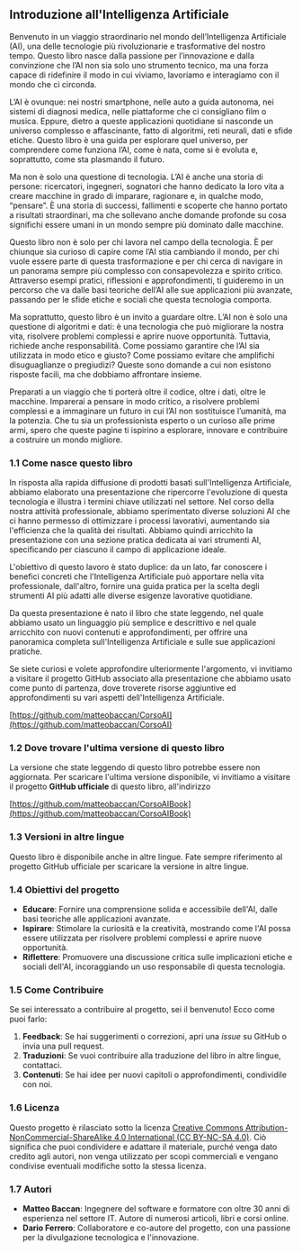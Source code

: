 ## Introduzione all'Intelligenza Artificiale

Benvenuto in un viaggio straordinario nel mondo dell’Intelligenza Artificiale (AI), una delle tecnologie più rivoluzionarie e trasformative del nostro tempo. Questo libro nasce dalla passione per l’innovazione e dalla convinzione che l’AI non sia solo uno strumento tecnico, ma una forza capace di ridefinire il modo in cui viviamo, lavoriamo e interagiamo con il mondo che ci circonda.

L’AI è ovunque: nei nostri smartphone, nelle auto a guida autonoma, nei sistemi di diagnosi medica, nelle piattaforme che ci consigliano film o musica. Eppure, dietro a queste applicazioni quotidiane si nasconde un universo complesso e affascinante, fatto di algoritmi, reti neurali, dati e sfide etiche. Questo libro è una guida per esplorare quel universo, per comprendere come funziona l’AI, come è nata, come si è evoluta e, soprattutto, come sta plasmando il futuro.

Ma non è solo una questione di tecnologia. L’AI è anche una storia di persone: ricercatori, ingegneri, sognatori che hanno dedicato la loro vita a creare macchine in grado di imparare, ragionare e, in qualche modo, “pensare”. È una storia di successi, fallimenti e scoperte che hanno portato a risultati straordinari, ma che sollevano anche domande profonde su cosa significhi essere umani in un mondo sempre più dominato dalle macchine.

Questo libro non è solo per chi lavora nel campo della tecnologia. È per chiunque sia curioso di capire come l’AI stia cambiando il mondo, per chi vuole essere parte di questa trasformazione e per chi cerca di navigare in un panorama sempre più complesso con consapevolezza e spirito critico. Attraverso esempi pratici, riflessioni e approfondimenti, ti guideremo in un percorso che va dalle basi teoriche dell’AI alle sue applicazioni più avanzate, passando per le sfide etiche e sociali che questa tecnologia comporta.

Ma soprattutto, questo libro è un invito a guardare oltre. L’AI non è solo una questione di algoritmi e dati: è una tecnologia che può migliorare la nostra vita, risolvere problemi complessi e aprire nuove opportunità. Tuttavia, richiede anche responsabilità. Come possiamo garantire che l’AI sia utilizzata in modo etico e giusto? Come possiamo evitare che amplifichi disuguaglianze o pregiudizi? Queste sono domande a cui non esistono risposte facili, ma che dobbiamo affrontare insieme.

Preparati a un viaggio che ti porterà oltre il codice, oltre i dati, oltre le macchine. Imparerai a pensare in modo critico, a risolvere problemi complessi e a immaginare un futuro in cui l’AI non sostituisce l’umanità, ma la potenzia. Che tu sia un professionista esperto o un curioso alle prime armi, spero che queste pagine ti ispirino a esplorare, innovare e contribuire a costruire un mondo migliore.

### 1.1 Come nasce questo libro

In risposta alla rapida diffusione di prodotti basati sull'Intelligenza Artificiale, abbiamo elaborato una presentazione che ripercorre l'evoluzione di questa tecnologia e illustra i termini chiave utilizzati nel settore. Nel corso della nostra attività professionale, abbiamo sperimentato diverse soluzioni AI che ci hanno permesso di ottimizzare i processi lavorativi, aumentando sia l'efficienza che la qualità dei risultati. Abbiamo quindi arricchito la presentazione con una sezione pratica dedicata ai vari strumenti AI, specificando per ciascuno il campo di applicazione ideale.

L'obiettivo di questo lavoro è stato duplice: da un lato, far conoscere i benefici concreti che l'Intelligenza Artificiale può apportare nella vita professionale, dall'altro, fornire una guida pratica per la scelta degli strumenti AI più adatti alle diverse esigenze lavorative quotidiane.

Da questa presentazione è nato il libro che state leggendo, nel quale abbiamo usato un linguaggio più semplice e descrittivo e nel quale arricchito con nuovi contenuti e approfondimenti, per offrire una panoramica completa sull'Intelligenza Artificiale e sulle sue applicazioni pratiche.

Se siete curiosi e volete approfondire ulteriormente l'argomento, vi invitiamo a visitare il progetto GitHub associato alla presentazione che abbiamo usato come punto di partenza, dove troverete risorse aggiuntive ed approfondimenti su vari aspetti dell'Intelligenza Artificiale.

[https://github.com/matteobaccan/CorsoAI](https://github.com/matteobaccan/CorsoAI)

### 1.2 Dove trovare l'ultima versione di questo libro

La versione che state leggendo di questo libro potrebbe essere non aggiornata. Per scaricare l'ultima versione disponibile, vi invitiamo a visitare il progetto **GitHub ufficiale** di questo libro, all'indirizzo

[https://github.com/matteobaccan/CorsoAIBook](https://github.com/matteobaccan/CorsoAIBook)

### 1.3 Versioni in altre lingue

Questo libro è disponibile anche in altre lingue. Fate sempre riferimento al progetto GitHub ufficiale per scaricare la versione in altre lingue.

### 1.4 Obiettivi del progetto

- **Educare**: Fornire una comprensione solida e accessibile dell'AI, dalle basi teoriche alle applicazioni avanzate.
- **Ispirare**: Stimolare la curiosità e la creatività, mostrando come l'AI possa essere utilizzata per risolvere problemi complessi e aprire nuove opportunità.
- **Riflettere**: Promuovere una discussione critica sulle implicazioni etiche e sociali dell'AI, incoraggiando un uso responsabile di questa tecnologia.

### 1.5 Come Contribuire

Se sei interessato a contribuire al progetto, sei il benvenuto! Ecco come puoi farlo:

1. **Feedback**: Se hai suggerimenti o correzioni, apri una *issue* su GitHub o invia una pull request.
2. **Traduzioni**: Se vuoi contribuire alla traduzione del libro in altre lingue, contattaci.
3. **Contenuti**: Se hai idee per nuovi capitoli o approfondimenti, condividile con noi.

### 1.6 Licenza

Questo progetto è rilasciato sotto la licenza [Creative Commons Attribution-NonCommercial-ShareAlike 4.0 International (CC BY-NC-SA 4.0)](https://creativecommons.org/licenses/by-nc-sa/4.0/). Ciò significa che puoi condividere e adattare il materiale, purché venga dato credito agli autori, non venga utilizzato per scopi commerciali e vengano condivise eventuali modifiche sotto la stessa licenza.

### 1.7 Autori

- **Matteo Baccan**: Ingegnere del software e formatore con oltre 30 anni di esperienza nel settore IT. Autore di numerosi articoli, libri e corsi online.
- **Dario Ferrero**: Collaboratore e co-autore del progetto, con una passione per la divulgazione tecnologica e l'innovazione.
